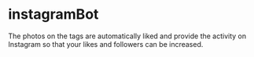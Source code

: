 # instagramBot
The photos on the tags are automatically liked and provide the activity on Instagram so that your likes and followers can be increased.
